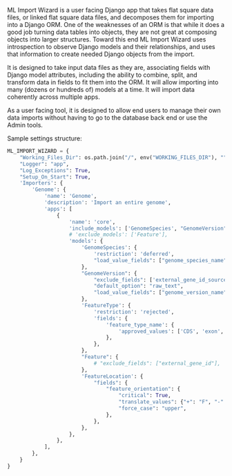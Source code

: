 ML Import Wizard is a user facing Django app that takes flat square data files, or linked flat square data files, and decomposes them for importing into a Django ORM.  One of the weaknesses of an ORM is that while it does a good job turning data tables into objects, they are not great at composing objects into larger structures.  Toward this end ML Import Wizard uses introspection to observe Django models and their relationships, and uses that information to create needed Django objects from the import.

It is designed to take input data files as they are, associating fields with Django model attributes, including the ability to combine, split, and transform data in fields to fit them into the ORM.  It will allow importing into many (dozens or hundreds of) models at a time.  It will import data coherently across multiple apps.

As a user facing tool, it is designed to allow end users to manage their own data imports without having to go to the database back end or use the Admin tools.


Sample settings structure:
```python
ML_IMPORT_WIZARD = {
    "Working_Files_Dir": os.path.join("/", env("WORKING_FILES_DIR"), ""),
    "Logger": "app",
    "Log_Exceptions": True,
    "Setup_On_Start": True,
    'Importers': {
        'Genome': {
            'name': 'Genome',
            'description': 'Import an entire genome',
            'apps': [
                {
                    'name': 'core',
                    'include_models': ['GenomeSpecies', "GenomeVersion", "GeneType", "FeatureType", "Feature", "FeatureLocation"],
                    # 'exclude_models': ['Feature'],
                    'models': {
                        'GenomeSpecies': {
                            'restriction': 'deferred',
                            "load_value_fields": ["genome_species_name"],
                        },
                        "GenomeVersion": {
                            "exclude_fields": ['external_gene_id_source'],
                            "default_option": "raw_text",
                            "load_value_fields": ["genome_version_name"],
                        },
                        'FeatureType': {
                            'restriction': 'rejected',
                            'fields': {
                                'feature_type_name': {
                                    'approved_values': ['CDS', 'exon', 'region', 'gene', 'start_codon', 'stop_codon']
                                },
                            },
                        },
                        "Feature": {
                            # "exclude_fields": ["external_gene_id"],
                        },
                        'FeatureLocation': {
                            "fields": {
                                "feature_orientation": {
                                    "critical": True,
                                    "translate_values": {"+": "F", "-": "R"},
                                    "force_case": "upper",  
                                },
                            },
                        },
                    },
                },
            ],
        },
    }
}
```
